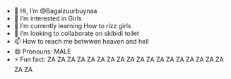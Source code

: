 - 👋 Hi, I’m @Bagalzuurbuynaa
- 👀 I’m interested in Girls
- 🌱 I’m currently learning How to rizz girls
- 💞️ I’m looking to collaborate on skibidi toilet
- 📫 How to reach me betwwen heaven and hell
- 😄 Pronouns: MALE
- ⚡ Fun fact: ZA ZA ZA ZA ZA ZA ZA ZA ZA ZA ZA ZA ZA ZA ZA ZA ZA ZA ZA ZA

<!---
Bagalzuurbuynaa/Bagalzuurbuynaa is a ✨ special ✨ repository because its `README.md` (this file) appears on your GitHub profile.
You can click the Preview link to take a look at your changes.
--->
